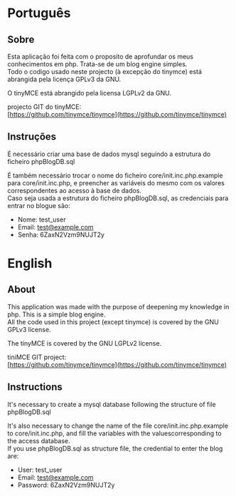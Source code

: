 # Português

## Sobre

Esta aplicação foi feita com o proposito de aprofundar os meus
conhecimentos em php. Trata-se de um blog engine simples.  
Todo o codigo usado neste projecto (à excepção do tinymce) está
abrangida pela licença GPLv3 da GNU.

O tinyMCE está abrangido pela licensa LGPLv2 da GNU.

projecto GIT do tinyMCE:  
[https://github.com/tinymce/tinymce](https://github.com/tinymce/tinymce)

## Instruções

É necessário criar uma base de dados mysql seguindo a estrutura do ficheiro
phpBlogDB.sql

É também necessário trocar o nome do ficheiro core/init.inc.php.example
para core/init.inc.php, e preencher as variáveis do mesmo com os valores
correspondentes ao acesso à base de dados.  
Caso seja usada a estrutura do ficheiro phpBlogDB.sql, as credenciais para
entrar no blogue são:

* Nome: test_user
* Email: test@example.com
* Senha: 6ZaxN2Vzm9NUJT2y

# English

## About

This application was made with the purpose of deepening my knowledge
in php. This is a simple blog engine.  
All the code used in this project (except tinymce) is covered by the
GNU GPLv3 license.

The tinyMCE is covered by the GNU LGPLv2 license.

tiniMCE GIT project:  
[https://github.com/tinymce/tinymce](https://github.com/tinymce/tinymce)

## Instructions

It's necessary to create a mysql database following the structure of
file phpBlogDB.sql

It's also necessary to change the name of the file
core/init.inc.php.example to core/init.inc.php, and fill the
variables with the values​corresponding to the access database.  
If you use phpBlogDB.sql as structure file, the credential
to enter the blog are:

* User: test_user
* Email: test@example.com
* Password: 6ZaxN2Vzm9NUJT2y
